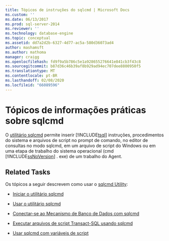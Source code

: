 ```yaml
---
title: Tópicos de instruções do sqlcmd | Microsoft Docs
ms.custom: ''
ms.date: 06/13/2017
ms.prod: sql-server-2014
ms.reviewer: ''
ms.technology: database-engine
ms.topic: conceptual
ms.assetid: dd7a2d2b-6327-4d77-ac5a-580d36073ad4
author: mashamsft
ms.author: mathoma
manager: craigg
ms.openlocfilehash: fd9f9a5b786c5e1a928655276641e841cb3f43c8
ms.sourcegitcommit: b87d36c46b39af8b929ad94ec707dee8800950f5
ms.translationtype: MT
ms.contentlocale: pt-BR
ms.lasthandoff: 02/08/2020
ms.locfileid: "66089596"
---
```

# <a name="sqlcmd-how-to-topics"></a>Tópicos de informações práticas sobre sqlcmd
  O [utilitário sqlcmd](../tools/sqlcmd-utility.md) permite inserir [!INCLUDE[tsql](../includes/tsql-md.md)] instruções, procedimentos do sistema e arquivos de script no prompt de comando, no editor de consultas no modo sqlcmd, em um arquivo de script do Windows ou em uma etapa de trabalho do sistema operacional (cmd [!INCLUDE[ssNoVersion](../includes/ssnoversion-md.md)] . exe) de um trabalho do Agent.  
  
## <a name="related-tasks"></a>Related Tasks  
 Os tópicos a seguir descrevem como usar o [sqlcmd Utility](../tools/sqlcmd-utility.md):  
  
-   [Iniciar o utilitário sqlcmd](../relational-databases/scripting/sqlcmd-start-the-utility.md)  
  
-   [Usar o utilitário sqlcmd](../relational-databases/scripting/sqlcmd-use-the-utility.md)  
  
-   [Conectar-se ao Mecanismo de Banco de Dados com sqlcmd](../relational-databases/scripting/sqlcmd-connect-to-the-database-engine.md)  
  
-   [Executar arquivos de script Transact-SQL usando sqlcmd](../relational-databases/scripting/sqlcmd-run-transact-sql-script-files.md)  
  
-   [Usar sqlcmd com variáveis de script](../relational-databases/scripting/sqlcmd-use-with-scripting-variables.md)  
  
  
